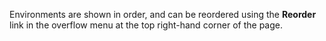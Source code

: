 Environments are shown in order, and can be reordered using the **Reorder** link in the overflow menu at the top right-hand corner of the page.